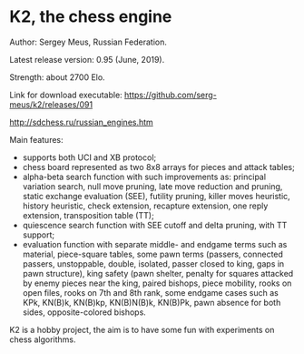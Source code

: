 K2, the chess engine
====================

Author: Sergey Meus, Russian Federation.

Latest release version: 0.95 (June, 2019).

Strength: about 2700 Elo.

Link for download executable: https://github.com/serg-meus/k2/releases/091

http://sdchess.ru/russian_engines.htm

Main features:
- supports both UCI and XB protocol;
- chess board represented as two 8x8 arrays for pieces and attack tables;
- alpha-beta search function with such improvements as: principal variation
search, null move pruning, late move reduction and pruning, static exchange
evaluation (SEE), futility pruning, killer moves heuristic, history heuristic,
check extension, recapture extension, one reply extension,
transposition table (TT);
- quiescence search function with SEE cutoff and delta pruning, with TT support;
- evaluation function with separate middle- and endgame terms such as material,
piece-square tables, some pawn terms (passers, connected passers, unstoppable,
double, isolated, passer closed to king, gaps in pawn structure), king safety
(pawn shelter, penalty for squares attacked by enemy pieces near the king,
paired bishops, piece mobility, rooks on open files,
rooks on 7th and 8th rank, some endgame cases such as KPk, KN(B)k, KN(B)kp,
KN(B)N(B)k, KN(B)Pk, pawn absence for both sides, opposite-colored bishops. 

K2 is a hobby project, the aim is to have some fun with experiments on chess
algorithms.
